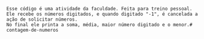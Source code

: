     Esse código é uma atividade da faculdade. Feita para treino pessoal.   
    Ele recebe os números digitados, e quando digitado "-1", é cancelada a ação de solicitar números.
    No final ele printa a soma, média, maior número digitado e o menor.# contagem-de-numeros

